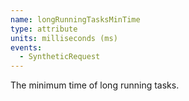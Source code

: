 ```yaml
---
name: longRunningTasksMinTime
type: attribute
units: milliseconds (ms)
events:
  - SyntheticRequest
---
```


The minimum time of long running tasks.